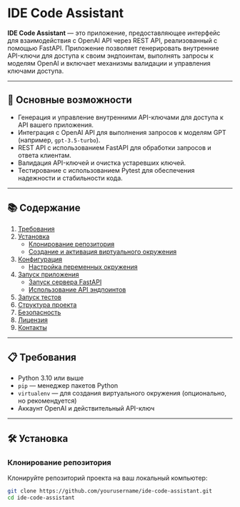 # IDE Code Assistant

**IDE Code Assistant** — это приложение, предоставляющее интерфейс для взаимодействия с OpenAI API через REST API, реализованный с помощью FastAPI. Приложение позволяет генерировать внутренние API-ключи для доступа к своим эндпоинтам, выполнять запросы к моделям OpenAI и включает механизмы валидации и управления ключами доступа.

---

## 🚀 Основные возможности

- Генерация и управление внутренними API-ключами для доступа к API вашего приложения.
- Интеграция с OpenAI API для выполнения запросов к моделям GPT (например, `gpt-3.5-turbo`).
- REST API с использованием FastAPI для обработки запросов и ответа клиентам.
- Валидация API-ключей и очистка устаревших ключей.
- Тестирование с использованием Pytest для обеспечения надежности и стабильности кода.

---

## 📚 Содержание

1. [Требования](#требования)
2. [Установка](#установка)
   - [Клонирование репозитория](#клонирование-репозитория)
   - [Создание и активация виртуального окружения](#создание-и-активация-виртуального-окружения)
3. [Конфигурация](#конфигурация)
   - [Настройка переменных окружения](#настройка-переменных-окружения)
4. [Запуск приложения](#запуск-приложения)
   - [Запуск сервера FastAPI](#запуск-сервера-fastapi)
   - [Использование API эндпоинтов](#использование-api-эндпоинтов)
5. [Запуск тестов](#запуск-тестов)
6. [Структура проекта](#структура-проекта)
7. [Безопасность](#безопасность)
8. [Лицензия](#лицензия)
9. [Контакты](#контакты)

---

## 📋 Требования

- Python 3.10 или выше
- `pip` — менеджер пакетов Python
- `virtualenv` — для создания виртуального окружения (опционально, но рекомендуется)
- Аккаунт OpenAI и действительный API-ключ

---

## 🛠️ Установка

### Клонирование репозитория

Клонируйте репозиторий проекта на ваш локальный компьютер:

```bash
git clone https://github.com/yourusername/ide-code-assistant.git
cd ide-code-assistant
